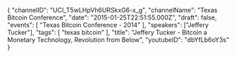 {
    "channelID": "UCI_T5wLHpVh6URSkxG6-x_g",
    "channelName": "Texas Bitcoin Conference",
    "date": "2015-01-25T22:51:55.000Z",
    "draft": false,
    "events": [
        "Texas Bitcoin Conference - 2014"
    ],
    "speakers": ["Jeffery Tucker"],
    "tags": [
        "texas bitcoin"
    ],
    "title": "Jeffery Tucker - Bitcoin a Monetary Technology, Revolution from Below",
    "youtubeID": "dbYfLb6oY3s"
}
